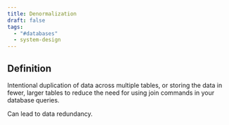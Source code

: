 ```yaml
---
title: Denormalization
draft: false
tags:
  - "#databases"
  - system-design
---
```

## Definition

Intentional duplication of data across multiple tables, or storing the data in fewer, larger tables to reduce the need for using join commands in your database queries.

Can lead to data redundancy.